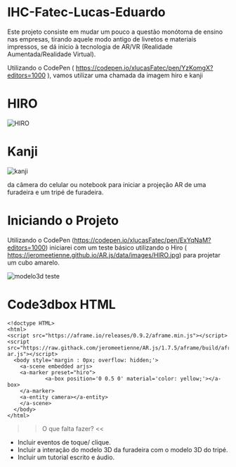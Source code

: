 # IHC-Fatec-Lucas-Eduardo
Este projeto consiste em mudar um pouco a questão monótoma de ensino nas empresas, tirando aquele modo 
antigo de livretos e materiais impressos, se dá inicio à tecnologia de AR/VR (Realidade Aumentada/Realidade Virtual).

Utilizando o CodePen ( https://codepen.io/xlucasFatec/pen/YzKomgX?editors=1000 ), vamos utilizar uma chamada da imagem hiro e kanji

# HIRO
![HIRO](https://user-images.githubusercontent.com/37638307/66013913-619d1f00-e4a3-11e9-8acb-737d1dc064fb.jpg) 

 

# Kanji
![kanji](https://user-images.githubusercontent.com/37638307/66013856-33b7da80-e4a3-11e9-909e-38a0b029908c.png)

da câmera do celular ou notebook para iniciar a projeção AR de uma furadeira e um tripé de furadeira.

# Iniciando o Projeto

Utilizando o CodePen (https://codepen.io/xlucasFatec/pen/ExYqNaM?editors=1000) iniciarei com um teste básico utilizando o Hiro ( https://jeromeetienne.github.io/AR.js/data/images/HIRO.jpg) para projetar um cubo amarelo.

![modelo3d teste](https://user-images.githubusercontent.com/37638307/66013316-23066500-e4a1-11e9-9977-761825313856.png)

# Code3dbox HTML

```
<!doctype HTML>
<html>
<script src="https://aframe.io/releases/0.9.2/aframe.min.js"></script>
<script src="https://raw.githack.com/jeromeetienne/AR.js/1.7.5/aframe/build/aframe-ar.js"></script>
  <body style='margin : 0px; overflow: hidden;'>
    <a-scene embedded arjs>
  	<a-marker preset="hiro">
            <a-box position='0 0.5 0' material='color: yellow;'></a-box>
  	</a-marker>
  	<a-entity camera></a-entity>
    </a-scene>
  </body>
</html>
```

>> O que falta fazer? <<
* Incluir eventos de toque/ clique.
* Incluir a interação do modelo 3D da furadeira com o modelo 3D do tripé.
* Incluir um tutorial escrito e áudio. 
